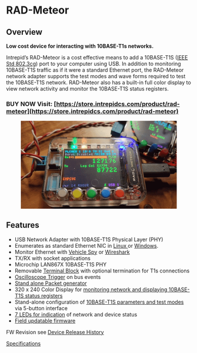 # RAD-Meteor

## Overview&#x20;

**Low cost device for interacting with 10BASE-T1s networks.**

Intrepid’s RAD-Meteor is a cost effective means to add a 10BASE-T1S ([IEEE Std 802.3cg](https://standards.ieee.org/search/?q=802.3cg)) port to your computer using USB. In addition to monitoring 10BASE-T1S traffic as if it were a standard Ethernet port, the RAD-Meteor network adapter supports the test modes and wave forms required to test the 10BASE-T1S network. RAD-Meteor also has a built-in full color display to view network activity and monitor the 10BASE-T1S status registers.

### BUY NOW Visit: [https://store.intrepidcs.com/product/rad-meteor](https://store.intrepidcs.com/product/rad-meteor)

<figure><img src=".gitbook/assets/meteor.gif" alt=""><figcaption></figcaption></figure>

## Features

* USB Network Adapter with 10BASE-T1S Physical Layer (PHY)
* Enumerates as standard Ethernet NIC in [Linux ](using-on-linux.md)or [Windows](using-on-windows/).
* Monitor Ethernet with [Vehicle Spy](using-on-windows/using-in-vehicle-spy.md) or [Wireshark](https://www.wireshark.org/)
* TX/RX with socket applications
* Microchip LAN867X 10BASE-T1S PHY
* Removable [Terminal Block](10baset1s-connections.md) with optional termination for T1s connections
* [Oscilloscope Trigger](oscilloscope-trigger.md) on bus events
* [Stand alone Packet generator](stand-alone-packet-generator.md)
* 320 x 240 Color Display for [monitoring network and displaying 10BASE-T1S status registers](display-main-screen/)
* Stand-alone configuration of [10BASE-T1S parameters and test modes](10baset1s-test-modes.md) via 5-button interface
* [7 LEDs for indication](led-indicators/) of network and device status
* &#x20;[Field updatable firmware](firmware-update/)

FW Revision see [Device Release History](firmware-update/device-release-history.md)

[Specifications](specifications.md)
